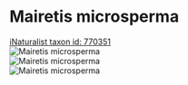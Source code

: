
Mairetis microsperma
====================
  
[iNaturalist taxon id: 770351](https://www.inaturalist.org/taxa/770351)  
![Mairetis microsperma](https://inaturalist-open-data.s3.amazonaws.com/photos/221442303/medium.jpg)  
![Mairetis microsperma](https://inaturalist-open-data.s3.amazonaws.com/photos/221485344/medium.jpg)  
![Mairetis microsperma](https://inaturalist-open-data.s3.amazonaws.com/photos/221486172/medium.jpg)